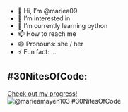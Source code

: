 - 👋 Hi, I’m @mariea09
- 👀 I’m interested in 
- 🌱 I’m currently learning python
- 📫 How to reach me 
- 😄 Pronouns: she / her
- ⚡ Fun fact: ...

<!---
mariea09/mariea09 is a ✨ special ✨ repository because its `README.md` (this file) appears on your GitHub profile.
You can click the Preview link to take a look at your changes.
--->
## #30NitesOfCode:
  [Check out my progress!](https://www.codedex.io/@marieamayen103/30-nites-of-code)  
  ![@marieamayen103 #30NitesOfCode](https://www.codedex.io/api/petStatus?user=marieamayen103)
